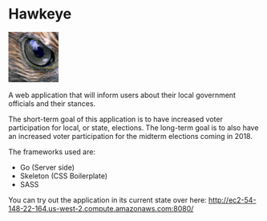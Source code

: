 # Hawkeye

<img src="https://raw.githubusercontent.com/SunilRao01/Hawkeye/master/public/static/images/logo.jpg" width="100" height="100"/>

A web application that will inform users about their local government officials and their stances.

The short-term goal of this application is to have increased voter participation for local, or state, elections. The long-term goal is to also have an increased voter participation for the midterm elections coming in 2018.

The frameworks used are:
- Go (Server side)
- Skeleton (CSS Boilerplate)
- SASS

You can try out the application in its current state over here: http://ec2-54-148-22-164.us-west-2.compute.amazonaws.com:8080/